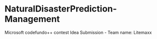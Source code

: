 # NaturalDisasterPrediction-Management
Microsoft codefundo++ contest Idea Submission - Team name: Litemaxx

